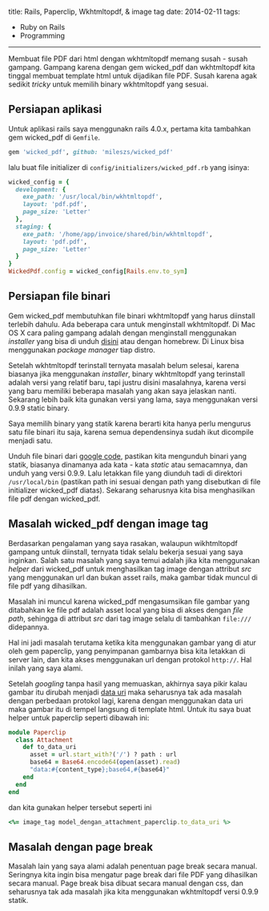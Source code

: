 title: Rails, Paperclip, Wkhtmltopdf, & image tag
date: 2014-02-11
tags:
- Ruby on Rails
- Programming
---
<!-- more -->
Membuat file PDF dari html dengan wkhtmltopdf memang susah - susah gampang. Gampang karena dengan gem wicked\_pdf dan wkhtmltopdf kita tinggal membuat template html untuk dijadikan file PDF. Susah karena agak sedikit _tricky_ untuk memilih binary wkhtmltopdf yang sesuai.
<!-- more -->

## Persiapan aplikasi

Untuk aplikasi rails saya menggunakn rails 4.0.x, pertama kita tambahkan gem wicked\_pdf di `Gemfile`.

``` ruby
gem 'wicked_pdf', github: 'mileszs/wicked_pdf'
```

lalu buat file initializer di `config/initializers/wicked_pdf.rb` yang isinya:

``` ruby
wicked_config = {
  development: {
    exe_path: '/usr/local/bin/wkhtmltopdf',
    layout: 'pdf.pdf',
    page_size: 'Letter'
  },
  staging: {
    exe_path: '/home/app/invoice/shared/bin/wkhtmltopdf',
    layout: 'pdf.pdf',
    page_size: 'Letter'
  }
}
WickedPdf.config = wicked_config[Rails.env.to_sym]
```

## Persiapan file binari

Gem wicked\_pdf membutuhkan file binari wkhtmltopdf yang harus diinstall terlebih dahulu. Ada beberapa cara untuk menginstall wkhtmltopdf. Di Mac OS X cara paling gampang adalah dengan menginstall menggunakan _installer_ yang bisa di unduh [disini](https://code.google.com/p/wkhtmltopdf/downloads/detail?name=wkhtmltopdf.dmg&can=1&q=) atau dengan homebrew. Di Linux bisa menggunakan _package manager_ tiap distro.

Setelah wkhtmltopdf terinstall ternyata masalah belum selesai, karena biasanya jika menggunakan _installer_, binary wkhtmltopdf yang terinstall adalah versi yang relatif baru, tapi justru disini masalahnya, karena versi yang baru memiliki beberapa masalah yang akan saya jelaskan nanti. Sekarang lebih baik kita gunakan versi yang lama, saya menggunakan versi 0.9.9 static binary.

Saya memilih binary yang statik karena berarti kita hanya perlu mengurus satu file binari itu saja, karena semua dependensinya sudah ikut dicompile menjadi satu.

Unduh file binari dari [google code](https://code.google.com/p/wkhtmltopdf/downloads/list?can=1), pastikan kita mengunduh binari yang statik, biasanya dinamanya ada kata - kata _static_ atau semacamnya, dan unduh yang versi 0.9.9. Lalu letakkan file yang diunduh tadi di direktori `/usr/local/bin` (pastikan path ini sesuai dengan path yang disebutkan di file initializer wicked\_pdf diatas). Sekarang seharusnya kita bisa menghasilkan file pdf dengan wicked\_pdf.

## Masalah wicked\_pdf dengan image tag

Berdasarkan pengalaman yang saya rasakan, walaupun wikhtmltopdf gampang untuk diinstall, ternyata tidak selalu bekerja sesuai yang saya inginkan. Salah satu masalah yang saya temui adalah jika kita menggunakan _helper_ dari wicked\_pdf untuk menghasilkan tag image dengan attribut _src_ yang menggunakan url dan bukan asset rails, maka gambar tidak muncul di file pdf yang dihasilkan.

Masalah ini muncul karena wicked\_pdf mengasumsikan file gambar yang ditabahkan ke file pdf adalah asset local yang bisa di akses dengan _file path_, sehingga di attribut _src_ dari tag image selalu di tambahkan `file:///` didepannya.

Hal ini jadi masalah terutama ketika kita menggunakan gambar yang di atur oleh gem paperclip, yang penyimpanan gambarnya bisa kita letakkan di server lain, dan kita akses menggunakan url dengan protokol `http://`. Hal inilah yang saya alami.

Setelah _googling_ tanpa hasil yang memuaskan, akhirnya saya pikir kalau gambar itu dirubah menjadi [data uri](https://developer.mozilla.org/en-US/docs/data_URIs) maka seharusnya tak ada masalah dengan perbedaan protokol lagi, karena dengan menggunakan data uri maka gambar itu di tempel langsung di template html. Untuk itu saya buat helper untuk paperclip seperti dibawah ini:

``` ruby
module Paperclip
  class Attachment
    def to_data_uri
      asset = url.start_with?('/') ? path : url
      base64 = Base64.encode64(open(asset).read)
      "data:#{content_type};base64,#{base64}"
    end
  end
end
```

dan kita gunakan helper tersebut seperti ini

```ruby
<%= image_tag model_dengan_attachment_paperclip.to_data_uri %>
```

## Masalah dengan page break

Masalah lain yang saya alami adalah penentuan page break secara manual. Seringnya kita ingin bisa mengatur page break dari file PDF yang dihasilkan secara manual. Page break bisa dibuat secara manual dengan css, dan seharusnya tak ada masalah jika kita menggunakan wkhtmltopdf versi 0.9.9 statik.

